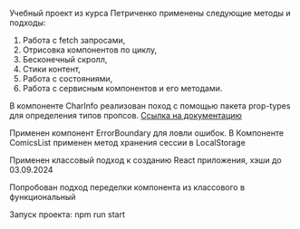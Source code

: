 Учебный проект из курса Петриченко применены следующие методы и подходы:
1. Работа с fetch запросами, 
2. Отрисовка компонентов по циклу,
3. Бесконечный скролл,
4. Стики контент,
5. Работа с состояниями,
6. Работа с сервисным компонентов и его методами.

В компоненте CharInfo реализован поход с помощью пакета prop-types для определения типов пропсов.
<a href="https://ru.legacy.reactjs.org/docs/typechecking-with-proptypes.html">Ссылка на документацию</a>

Применен компонент ErrorBoundary для ловли ошибок.
В Компоненте ComicsList применен метод хранения сессии в LocalStorage

Применен классовый подход к созданию React приложения, хэши до 03.09.2024

Попробован подход переделки компонента из классового в функциональный

Запуск проекта: npm run start